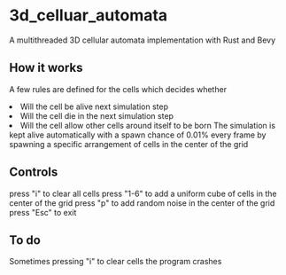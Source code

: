 # 3d_celluar_automata
A multithreaded 3D cellular automata implementation with Rust and Bevy

## How it works
A few rules are defined for the cells which decides whether
<li> Will the cell be alive next simulation step
<li> Will the cell die in the next simulation step
<li> Will the cell allow other cells around itself to be born
The simulation is kept alive automatically with a spawn chance of 0.01% every frame by spawning a specific arrangement of cells in the center of the grid

## Controls
press "i" to clear all cells
press "1-6" to add a uniform cube of cells in the center of the grid
press "p" to add random noise in the center of the grid
press "Esc" to exit

## To do
Sometimes pressing "i" to clear cells the program crashes

